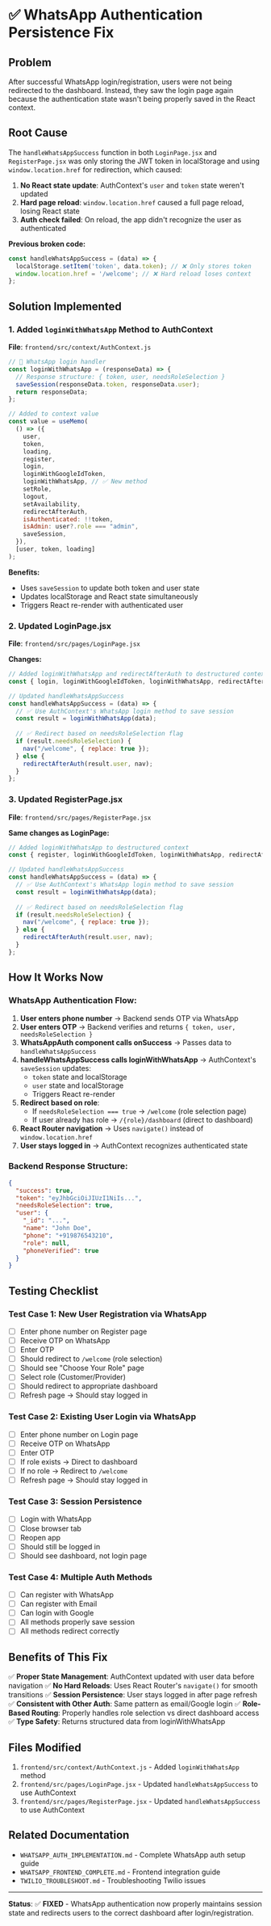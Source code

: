 # ✅ WhatsApp Authentication Persistence Fix

## Problem
After successful WhatsApp login/registration, users were not being redirected to the dashboard. Instead, they saw the login page again because the authentication state wasn't being properly saved in the React context.

## Root Cause
The `handleWhatsAppSuccess` function in both `LoginPage.jsx` and `RegisterPage.jsx` was only storing the JWT token in localStorage and using `window.location.href` for redirection, which caused:
1. **No React state update**: AuthContext's `user` and `token` state weren't updated
2. **Hard page reload**: `window.location.href` caused a full page reload, losing React state
3. **Auth check failed**: On reload, the app didn't recognize the user as authenticated

**Previous broken code:**
```javascript
const handleWhatsAppSuccess = (data) => {
  localStorage.setItem('token', data.token); // ❌ Only stores token
  window.location.href = '/welcome'; // ❌ Hard reload loses context
};
```

## Solution Implemented

### 1. Added `loginWithWhatsApp` Method to AuthContext
**File**: `frontend/src/context/AuthContext.js`

```javascript
// 🔹 WhatsApp login handler
const loginWithWhatsApp = (responseData) => {
  // Response structure: { token, user, needsRoleSelection }
  saveSession(responseData.token, responseData.user);
  return responseData;
};

// Added to context value
const value = useMemo(
  () => ({
    user,
    token,
    loading,
    register,
    login,
    loginWithGoogleIdToken,
    loginWithWhatsApp, // ✅ New method
    setRole,
    logout,
    setAvailability,
    redirectAfterAuth,
    isAuthenticated: !!token,
    isAdmin: user?.role === "admin",
    saveSession,
  }),
  [user, token, loading]
);
```

**Benefits:**
- Uses `saveSession` to update both token and user state
- Updates localStorage and React state simultaneously
- Triggers React re-render with authenticated user

### 2. Updated LoginPage.jsx
**File**: `frontend/src/pages/LoginPage.jsx`

**Changes:**
```javascript
// Added loginWithWhatsApp and redirectAfterAuth to destructured context
const { login, loginWithGoogleIdToken, loginWithWhatsApp, redirectAfterAuth } = useAuth();

// Updated handleWhatsAppSuccess
const handleWhatsAppSuccess = (data) => {
  // ✅ Use AuthContext's WhatsApp login method to save session
  const result = loginWithWhatsApp(data);
  
  // ✅ Redirect based on needsRoleSelection flag
  if (result.needsRoleSelection) {
    nav("/welcome", { replace: true });
  } else {
    redirectAfterAuth(result.user, nav);
  }
};
```

### 3. Updated RegisterPage.jsx
**File**: `frontend/src/pages/RegisterPage.jsx`

**Same changes as LoginPage:**
```javascript
// Added loginWithWhatsApp to destructured context
const { register, loginWithGoogleIdToken, loginWithWhatsApp, redirectAfterAuth } = useAuth();

// Updated handleWhatsAppSuccess
const handleWhatsAppSuccess = (data) => {
  // ✅ Use AuthContext's WhatsApp login method to save session
  const result = loginWithWhatsApp(data);
  
  // ✅ Redirect based on needsRoleSelection flag
  if (result.needsRoleSelection) {
    nav("/welcome", { replace: true });
  } else {
    redirectAfterAuth(result.user, nav);
  }
};
```

## How It Works Now

### WhatsApp Authentication Flow:
1. **User enters phone number** → Backend sends OTP via WhatsApp
2. **User enters OTP** → Backend verifies and returns `{ token, user, needsRoleSelection }`
3. **WhatsAppAuth component calls onSuccess** → Passes data to `handleWhatsAppSuccess`
4. **handleWhatsAppSuccess calls loginWithWhatsApp** → AuthContext's `saveSession` updates:
   - `token` state and localStorage
   - `user` state and localStorage
   - Triggers React re-render
5. **Redirect based on role**:
   - If `needsRoleSelection === true` → `/welcome` (role selection page)
   - If user already has role → `/{role}/dashboard` (direct to dashboard)
6. **React Router navigation** → Uses `navigate()` instead of `window.location.href`
7. **User stays logged in** → AuthContext recognizes authenticated state

### Backend Response Structure:
```json
{
  "success": true,
  "token": "eyJhbGciOiJIUzI1NiIs...",
  "needsRoleSelection": true,
  "user": {
    "_id": "...",
    "name": "John Doe",
    "phone": "+919876543210",
    "role": null,
    "phoneVerified": true
  }
}
```

## Testing Checklist

### Test Case 1: New User Registration via WhatsApp
- [ ] Enter phone number on Register page
- [ ] Receive OTP on WhatsApp
- [ ] Enter OTP
- [ ] Should redirect to `/welcome` (role selection)
- [ ] Should see "Choose Your Role" page
- [ ] Select role (Customer/Provider)
- [ ] Should redirect to appropriate dashboard
- [ ] Refresh page → Should stay logged in

### Test Case 2: Existing User Login via WhatsApp
- [ ] Enter phone number on Login page
- [ ] Receive OTP on WhatsApp
- [ ] Enter OTP
- [ ] If role exists → Direct to dashboard
- [ ] If no role → Redirect to `/welcome`
- [ ] Refresh page → Should stay logged in

### Test Case 3: Session Persistence
- [ ] Login with WhatsApp
- [ ] Close browser tab
- [ ] Reopen app
- [ ] Should still be logged in
- [ ] Should see dashboard, not login page

### Test Case 4: Multiple Auth Methods
- [ ] Can register with WhatsApp
- [ ] Can register with Email
- [ ] Can login with Google
- [ ] All methods properly save session
- [ ] All methods redirect correctly

## Benefits of This Fix

✅ **Proper State Management**: AuthContext updated with user data before navigation
✅ **No Hard Reloads**: Uses React Router's `navigate()` for smooth transitions
✅ **Session Persistence**: User stays logged in after page refresh
✅ **Consistent with Other Auth**: Same pattern as email/Google login
✅ **Role-Based Routing**: Properly handles role selection vs direct dashboard access
✅ **Type Safety**: Returns structured data from loginWithWhatsApp

## Files Modified

1. `frontend/src/context/AuthContext.js` - Added `loginWithWhatsApp` method
2. `frontend/src/pages/LoginPage.jsx` - Updated `handleWhatsAppSuccess` to use AuthContext
3. `frontend/src/pages/RegisterPage.jsx` - Updated `handleWhatsAppSuccess` to use AuthContext

## Related Documentation

- `WHATSAPP_AUTH_IMPLEMENTATION.md` - Complete WhatsApp auth setup guide
- `WHATSAPP_FRONTEND_COMPLETE.md` - Frontend integration guide
- `TWILIO_TROUBLESHOOT.md` - Troubleshooting Twilio issues

---

**Status**: ✅ **FIXED** - WhatsApp authentication now properly maintains session state and redirects users to the correct dashboard after login/registration.
